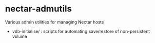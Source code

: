 nectar-admutils
===============

Various admin utilities for managing Nectar hosts

 * vdb-initialise/ : scripts for automating save/restore of non-persistent volume



